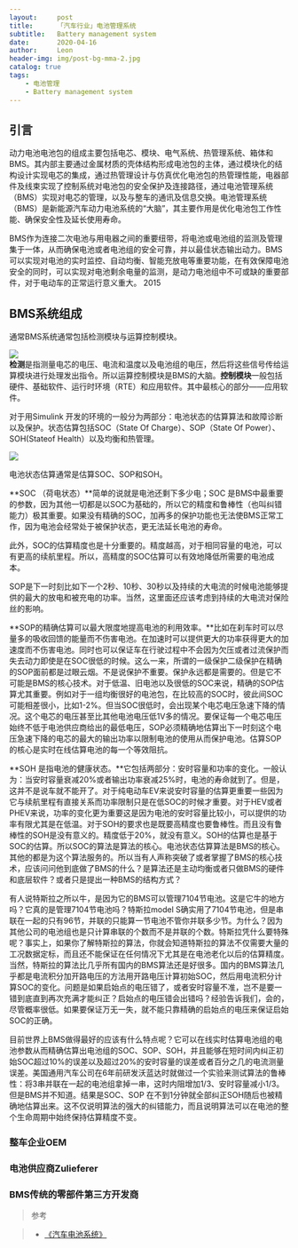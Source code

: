 ```yaml
---
layout:     post
title:      「汽车行业」电池管理系统
subtitle:   Battery management system
date:       2020-04-16
author:     Leon
header-img: img/post-bg-mma-2.jpg
catalog: true
tags:
    - 电池管理
    - Battery management system
---
```


## 引言

动力电池电池包的组成主要包括电芯、模块、电气系统、热管理系统、箱体和BMS。其内部主要通过金属材质的壳体结构形成电池包的主体，通过模块化的结构设计实现电芯的集成，通过热管理设计与仿真优化电池包的热管理性能，电器部件及线束实现了控制系统对电池包的安全保护及连接路径，通过电池管理系统（BMS）实现对电芯的管理，以及与整车的通讯及信息交换。电池管理系统（BMS）是新能源汽车动力电池系统的“大脑”，其主要作用是优化电池包工作性能、确保安全性及延长使用寿命。

BMS作为连接二次电池与用电器之间的重要纽带，将电池或电池组的监测及管理集于一体，从而确保电池或者电池组的安全可靠，并以最佳状态输出动力。BMS可以实现对电池的实时监控、自动均衡、智能充放电等重要功能，在有效保障电池安全的同时，可以实现对电池剩余电量的监测，是动力电池组中不可或缺的重要部件，对于电动车的正常运行意义重大。
2015

## BMS系统组成

通常BMS系统通常包括检测模块与运算控制模块。  


![](http://ww1.sinaimg.cn/mw690/6c0c410agy1fwlsn3f4t7j20fa0bxwf9.jpg)  
**检测**是指测量电芯的电压、电流和温度以及电池组的电压，然后将这些信号传给运算模块进行处理发出指令。所以运算控制模块是BMS的大脑。**控制模块**一般包括硬件、基础软件、运行时环境（RTE）和应用软件。其中最核心的部分——应用软件。  

对于用Simulink 开发的环境的一般分为两部分：电池状态的估算算法和故障诊断以及保护。状态估算包括SOC（State Of Charge）、SOP（State Of Power）、SOH(Stateof Health）以及均衡和热管理。
  
![](http://ww1.sinaimg.cn/large/6c0c410agy1fwlspcgvemj20fa0b50tb.jpg)

电池状态估算通常是估算SOC、SOP和SOH。

**SOC （荷电状态）**简单的说就是电池还剩下多少电；SOC 是BMS中最重要的参数，因为其他一切都是以SOC为基础的，所以它的精度和鲁棒性（也叫纠错能力）极其重要。如果没有精确的SOC，加再多的保护功能也无法使BMS正常工作，因为电池会经常处于被保护状态，更无法延长电池的寿命。   

此外，SOC的估算精度也是十分重要的。精度越高，对于相同容量的电池，可以有更高的续航里程。所以，高精度的SOC估算可以有效地降低所需要的电池成本。  

SOP是下一时刻比如下一个2秒、10秒、30秒以及持续的大电流的时候电池能够提供的最大的放电和被充电的功率。当然，这里面还应该考虑到持续的大电流对保险丝的影响。  

**SOP的精确估算可以最大限度地提高电池的利用效率。**比如在刹车时可以尽量多的吸收回馈的能量而不伤害电池。在加速时可以提供更大的功率获得更大的加速度而不伤害电池。同时也可以保证车在行驶过程中不会因为欠压或者过流保护而失去动力即使是在SOC很低的时候。这么一来，所谓的一级保护二级保护在精确的SOP面前都是过眼云烟。不是说保护不重要。保护永远都是需要的。但是它不可能是BMS的核心技术。对于低温、旧电池以及很低的SOC来说，精确的SOP估算尤其重要。例如对于一组均衡很好的电池包，在比较高的SOC时，彼此间SOC可能相差很小，比如1-2%。但当SOC很低时，会出现某个电芯电压急速下降的情况。这个电芯的电压甚至比其他电池电压低1V多的情况。要保证每一个电芯电压始终不低于电池供应商给出的最低电压，SOP必须精确地估算出下一时刻这个电压急速下降的电芯的最大的输出功率以限制电池的使用从而保护电池。估算SOP的核心是实时在线估算电池的每一个等效阻抗。

**SOH 是指电池的健康状态。**它包括两部分：安时容量和功率的变化。一般认为：当安时容量衰减20%或者输出功率衰减25%时，电池的寿命就到了。但是，这并不是说车就不能开了。对于纯电动车EV来说安时容量的估算更重要一些因为它与续航里程有直接关系而功率限制只是在低SOC的时候才重要。对于HEV或者PHEV来说，功率的变化更为重要这是因为电池的安时容量比较小，可以提供的功率有限尤其是在低温。对于SOH的要求也是既要高精度也要鲁棒性。而且没有鲁棒性的SOH是没有意义的。精度低于20%，就没有意义。SOH的估算也是基于SOC的估算。所以SOC的算法是算法的核心。电池状态估算算法是BMS的核心。其他的都是为这个算法服务的。所以当有人声称突破了或者掌握了BMS的核心技术，应该问问他到底做了BMS的什么？是算法还是主动均衡或者只做BMS的硬件和底层软件？或者只是提出一种BMS的结构方式？

有人说特斯拉之所以牛，是因为它的BMS可以管理7104节电池。这是它牛的地方吗？它真的是管理7104节电池吗？特斯拉model S确实用了7104节电池，但是串联在一起的只有96节，并联的只能算一节电池不管你并联多少节。为什么？因为其他公司的电池组也是只计算串联的个数而不是并联的个数。特斯拉凭什么要特殊呢？事实上，如果你了解特斯拉的算法，你就会知道特斯拉的算法不仅需要大量的工况数据定标，而且还不能保证在任何情况下尤其是在电池老化以后的估算精度。当然，特斯拉的算法比几乎所有国内的BMS算法还是好很多。国内的BMS算法几乎都是电流积分加开路电压的方法用开路电压计算初始SOC，然后用电流积分计算SOC的变化。问题是如果启始点的电压错了，或者安时容量不准，岂不是要一错到底直到再次充满才能纠正？启始点的电压错会出错吗？经验告诉我们，会的，尽管概率很低。如果要保证万无一失，就不能只靠精确的启始点的电压来保证启始SOC的正确。

目前世界上BMS做得最好的应该有什么特点呢？它可以在线实时估算电池组的电池参数从而精确估算出电池组的SOC、SOP、SOH，并且能够在短时间内纠正初始SOC超过10%的误差以及超过20%的安时容量的误差或者百分之几的电流测量误差。美国通用汽车公司在6年前研发沃蓝达时就做过一个实验来测试算法的鲁棒性：将3串并联在一起的电池组拿掉一串，这时内阻增加1/3、安时容量减小1/3。但是BMS并不知道。结果是SOC、SOP 在不到1分钟就全部纠正SOH随后也被精确地估算出来。这不仅说明算法的强大的纠错能力，而且说明算法可以在电池的整个生命周期中始终保持估算精度不变。  
### 整车企业OEM


### 电池供应商Zulieferer


### BMS传统的零部件第三方开发商



>参考 

>- [《汽车电池系统》](https://www.zhihu.com/question/21546680)
